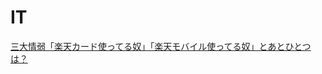 # IT

[三大情弱「楽天カード使ってる奴」「楽天モバイル使ってる奴」とあとひとつは？](https://kininaru-shufu.com/%E4%B8%89%E5%A4%A7%E6%83%85%E5%BC%B1%E3%80%8C%E6%A5%BD%E5%A4%A9%E3%82%AB%E3%83%BC%E3%83%89%E4%BD%BF%E3%81%A3%E3%81%A6%E3%82%8B%E5%A5%B4%E3%80%8D%E3%80%8C%E6%A5%BD%E5%A4%A9%E3%83%A2%E3%83%90%E3%82%A4/)
